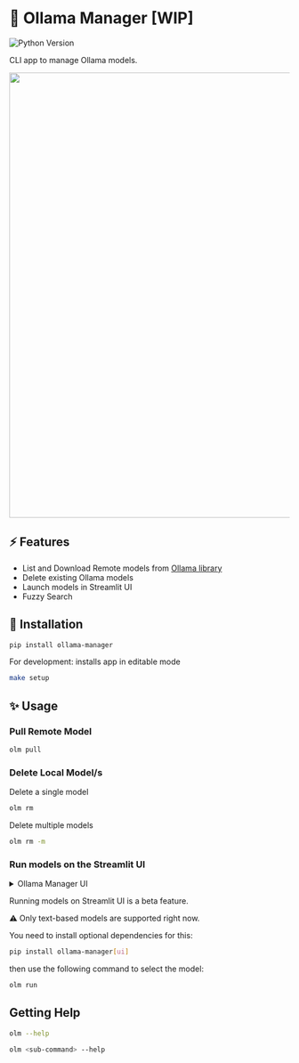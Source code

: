# 🦙 Ollama Manager [WIP]

![Python Version](https://img.shields.io/badge/Python-3.11-brightgreen?style=flat-square)

CLI app to manage Ollama models.

<a href="https://youtu.be/1y2TohQdNbo">
<img src="https://i.imgur.com/iA0LB0e.gif" width="800">
</a>

## ⚡️ Features

- List and Download Remote models from [Ollama library](https://ollama.dev/models)
- Delete existing Ollama models
- Launch models in Streamlit UI
- Fuzzy Search


## 🚀 Installation

```sh
pip install ollama-manager
```

For development: installs app in editable mode

```sh
make setup
```

## ✨ Usage

### Pull Remote Model

```sh
olm pull
```

### Delete Local Model/s

Delete a single model

```sh
olm rm
```

Delete multiple models

```sh
olm rm -m
```

### Run models on the Streamlit UI

<details>
<summary>Ollama Manager UI</summary>

<img src="https://i.imgur.com/UqQLjXx.gif" width="800" />
</details>

Running models on Streamlit UI is a beta feature.

⚠️ Only text-based models are supported right now.

You need to install optional dependencies for this:

```sh
pip install ollama-manager[ui]
```

then use the following command to select the model:

```sh
olm run
```

## Getting Help

```sh
olm --help

olm <sub-command> --help
```
